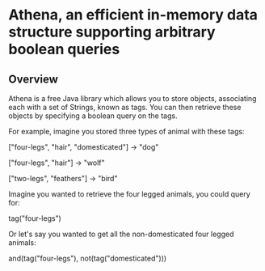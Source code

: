 Athena, an efficient in-memory data structure supporting arbitrary boolean queries
==================================================================================

Overview
--------
Athena is a free Java library which allows you to store objects, associating each
with a set of Strings, known as tags.  You can then retrieve these objects by
specifying a boolean query on the tags.

For example, imagine you stored three types of animal with these tags:

["four-legs", "hair", "domesticated"] -> "dog"

["four-legs", "hair"] -> "wolf"

["two-legs", "feathers"] -> "bird"

Imagine you wanted to retrieve the four legged animals, you could query for:

  tag("four-legs")

Or let's say you wanted to get all the non-domesticated four legged animals:

  and(tag("four-legs"), not(tag("domesticated")))

